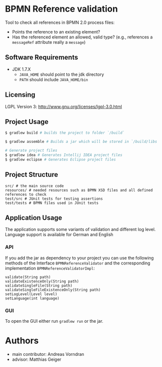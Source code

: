 BPMN Reference validation
===

Tool to check all references in BPMN 2.0 process files:

- Points the reference to an existing element?
- Has the referenced element an allowed, valid type? (e.g., references a `messageRef` attribute really a `message`)

## Software Requirements
- JDK 1.7.X
  - `JAVA_HOME` should point to the jdk directory
  - `PATH` should include `JAVA_HOME/bin`

## Licensing

LGPL Version 3: http://www.gnu.org/licenses/lgpl-3.0.html

## Project Usage

```bash
$ gradlew build # builds the project to folder `/build`

$ gradlew assemble # Builds a jar which will be stored in `/build/libs`

# Generate project files 
$ gradlew idea # Generates Intellij IDEA project files
$ gradlew eclipse # Generates Eclipse project files
```

## Project Structure

    src/ # the main source code
    resources/ # needed resources such as BPMN XSD files and all defined references to check
    test/src # JUnit tests for testing assertions 
    test/tests # BPMN files used in JUnit tests
    
## Application Usage

The application supports some variants of validation and different log level. Language support is available for German and English

### API

If you add the jar as dependency to your project you can use the following methods of the Interface `BPMNReferenceValidator` and the corresponding implementation `BPMNReferenceValidatorImpl`:

```
validate(String path)
validateExistenceOnly(String path)
validateSingleFile(String path)
validateSingleFileExistenceOnly(String path)
setLogLevel(Level level)
setLanguage(int language)
```

### GUI

To open the GUI either run `gradlew run` or the jar.

# Authors 

- main contributor: Andreas Vorndran
- advisor: Matthias Geiger


